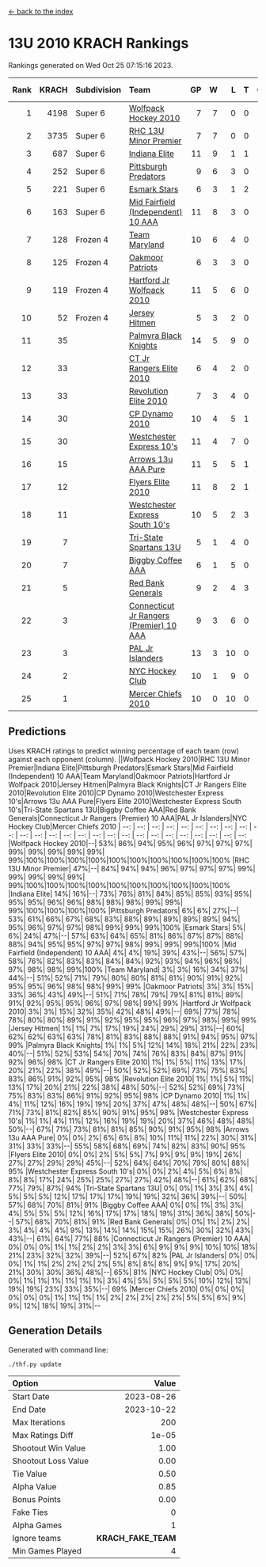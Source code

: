 [<- back to the index](readme.md)
# 13U 2010 KRACH Rankings
Rankings generated on Wed Oct 25 07:15:16 2023.

Rank|KRACH|Subdivision|Team|GP|W|L|T|OTW|OTL|SoS|Exp Wins|Win Diff
---:|---:|:---|:---|---:|---:|---:|---:|---:|---:|---:|---:|---:
1|4198|Super 6|[Wolfpack Hockey 2010](https://gamesheetstats.com/seasons/3664/teams/140960/schedule)|7|7|0|0|0|0|84|7.8|-0.0
2|3735|Super 6|[RHC 13U Minor Premier](https://gamesheetstats.com/seasons/3664/teams/140959/schedule)|7|7|0|0|1|0|74|7.8|-0.0
3|687|Super 6|[Indiana Elite](https://gamesheetstats.com/seasons/3664/teams/144350/schedule)|11|9|1|1|0|0|124|10.4|0.0
4|252|Super 6|[Pittsburgh Predators](https://gamesheetstats.com/seasons/3664/teams/140974/schedule)|9|6|3|0|0|0|239|6.9|0.0
5|221|Super 6|[Esmark Stars](https://gamesheetstats.com/seasons/3664/teams/140972/schedule)|6|3|1|2|0|0|220|4.9|0.0
6|163|Super 6|[Mid Fairfield (Independent) 10 AAA](https://gamesheetstats.com/seasons/3664/teams/140956/schedule)|11|8|3|0|1|0|722|8.8|-0.0
7|128|Frozen 4|[Team Maryland](https://gamesheetstats.com/seasons/3664/teams/140976/schedule)|10|6|4|0|1|0|719|6.8|-0.0
8|125|Frozen 4|[Oakmoor Patriots](https://gamesheetstats.com/seasons/3664/teams/162748/schedule)|6|3|3|0|0|0|271|3.9|0.0
9|119|Frozen 4|[Hartford Jr Wolfpack 2010](https://gamesheetstats.com/seasons/3664/teams/140957/schedule)|11|5|6|0|0|2|1365|5.8|-0.0
10|52|Frozen 4|[Jersey Hitmen](https://gamesheetstats.com/seasons/3664/teams/140961/schedule)|5|3|2|0|0|0|80|3.9|0.0
11|35||[Palmyra Black Knights](https://gamesheetstats.com/seasons/3664/teams/140973/schedule)|14|5|9|0|0|0|1101|5.9|0.0
12|33||[CT Jr Rangers Elite 2010](https://gamesheetstats.com/seasons/3664/teams/140955/schedule)|6|4|2|0|0|0|21|4.9|0.0
13|33||[Revolution Elite 2010](https://gamesheetstats.com/seasons/3664/teams/140975/schedule)|7|3|4|0|0|0|598|3.9|0.0
14|30||[CP Dynamo 2010](https://gamesheetstats.com/seasons/3664/teams/140968/schedule)|10|4|5|1|0|1|87|5.4|0.0
15|30||[Westchester Express 10's](https://gamesheetstats.com/seasons/3664/teams/140967/schedule)|11|4|7|0|0|0|385|4.8|-0.0
16|15||[Arrows 13u AAA Pure](https://gamesheetstats.com/seasons/3664/teams/140965/schedule)|11|5|5|1|0|0|29|6.4|0.0
17|12||[Flyers Elite 2010](https://gamesheetstats.com/seasons/3664/teams/140963/schedule)|11|8|2|1|0|0|5|9.4|0.0
18|11||[Westchester Express South 10's](https://gamesheetstats.com/seasons/3664/teams/140971/schedule)|10|5|2|3|0|0|20|7.4|0.0
19|7||[Tri-State Spartans 13U](https://gamesheetstats.com/seasons/3664/teams/144349/schedule)|5|1|4|0|1|0|180|1.9|0.0
20|7||[Biggby Coffee AAA](https://gamesheetstats.com/seasons/3664/teams/144347/schedule)|6|1|5|0|0|1|253|1.9|0.0
21|5||[Red Bank Generals](https://gamesheetstats.com/seasons/3664/teams/140962/schedule)|9|2|4|3|0|1|21|4.4|0.0
22|3||[Connecticut Jr Rangers (Premier) 10 AAA](https://gamesheetstats.com/seasons/3664/teams/140958/schedule)|9|3|6|0|0|0|18|3.9|0.0
23|3||[PAL Jr Islanders](https://gamesheetstats.com/seasons/3664/teams/140969/schedule)|13|3|10|0|0|0|19|3.9|0.0
24|2||[NYC Hockey Club](https://gamesheetstats.com/seasons/3664/teams/140966/schedule)|10|1|9|0|0|0|38|1.9|0.0
25|1||[Mercer Chiefs 2010](https://gamesheetstats.com/seasons/3664/teams/140964/schedule)|10|0|10|0|0|0|18|0.9|0.0

## Predictions
Uses KRACH ratings to predict winning percentage of each team (row) against each opponent (column).
||Wolfpack Hockey 2010|RHC 13U Minor Premier|Indiana Elite|Pittsburgh Predators|Esmark Stars|Mid Fairfield (Independent) 10 AAA|Team Maryland|Oakmoor Patriots|Hartford Jr Wolfpack 2010|Jersey Hitmen|Palmyra Black Knights|CT Jr Rangers Elite 2010|Revolution Elite 2010|CP Dynamo 2010|Westchester Express 10's|Arrows 13u AAA Pure|Flyers Elite 2010|Westchester Express South 10's|Tri-State Spartans 13U|Biggby Coffee AAA|Red Bank Generals|Connecticut Jr Rangers (Premier) 10 AAA|PAL Jr Islanders|NYC Hockey Club|Mercer Chiefs 2010
| --: | --: | --: | --: | --: | --: | --: | --: | --: | --: | --: | --: | --: | --: | --: | --: | --: | --: | --: | --: | --: | --: | --: | --: | --: | --: 
|Wolfpack Hockey 2010|--| 53%| 86%| 94%| 95%| 96%| 97%| 97%| 97%| 99%| 99%| 99%| 99%| 99%| 99%|100%|100%|100%|100%|100%|100%|100%|100%|100%|100%
|RHC 13U Minor Premier| 47%|--| 84%| 94%| 94%| 96%| 97%| 97%| 97%| 99%| 99%| 99%| 99%| 99%| 99%|100%|100%|100%|100%|100%|100%|100%|100%|100%|100%
|Indiana Elite| 14%| 16%|--| 73%| 76%| 81%| 84%| 85%| 85%| 93%| 95%| 95%| 95%| 96%| 96%| 98%| 98%| 98%| 99%| 99%| 99%|100%|100%|100%|100%
|Pittsburgh Predators|  6%|  6%| 27%|--| 53%| 61%| 66%| 67%| 68%| 83%| 88%| 89%| 89%| 89%| 89%| 94%| 95%| 96%| 97%| 97%| 98%| 99%| 99%| 99%|100%
|Esmark Stars|  5%|  6%| 24%| 47%|--| 57%| 63%| 64%| 65%| 81%| 86%| 87%| 87%| 88%| 88%| 94%| 95%| 95%| 97%| 97%| 98%| 99%| 99%| 99%|100%
|Mid Fairfield (Independent) 10 AAA|  4%|  4%| 19%| 39%| 43%|--| 56%| 57%| 58%| 76%| 82%| 83%| 83%| 84%| 84%| 92%| 93%| 94%| 96%| 96%| 97%| 98%| 98%| 99%|100%
|Team Maryland|  3%|  3%| 16%| 34%| 37%| 44%|--| 51%| 52%| 71%| 79%| 80%| 80%| 81%| 81%| 90%| 91%| 92%| 95%| 95%| 96%| 98%| 98%| 99%| 99%
|Oakmoor Patriots|  3%|  3%| 15%| 33%| 36%| 43%| 49%|--| 51%| 71%| 78%| 79%| 79%| 81%| 81%| 89%| 91%| 92%| 95%| 95%| 96%| 97%| 98%| 99%| 99%
|Hartford Jr Wolfpack 2010|  3%|  3%| 15%| 32%| 35%| 42%| 48%| 49%|--| 69%| 77%| 78%| 78%| 80%| 80%| 89%| 91%| 92%| 95%| 95%| 96%| 97%| 98%| 99%| 99%
|Jersey Hitmen|  1%|  1%|  7%| 17%| 19%| 24%| 29%| 29%| 31%|--| 60%| 62%| 62%| 63%| 63%| 78%| 81%| 83%| 88%| 88%| 91%| 94%| 95%| 97%| 99%
|Palmyra Black Knights|  1%|  1%|  5%| 12%| 14%| 18%| 21%| 22%| 23%| 40%|--| 51%| 52%| 53%| 54%| 70%| 74%| 76%| 83%| 84%| 87%| 91%| 92%| 96%| 98%
|CT Jr Rangers Elite 2010|  1%|  1%|  5%| 11%| 13%| 17%| 20%| 21%| 22%| 38%| 49%|--| 50%| 52%| 52%| 69%| 73%| 75%| 83%| 83%| 86%| 91%| 92%| 95%| 98%
|Revolution Elite 2010|  1%|  1%|  5%| 11%| 13%| 17%| 20%| 21%| 22%| 38%| 48%| 50%|--| 52%| 52%| 69%| 73%| 75%| 83%| 83%| 86%| 91%| 92%| 95%| 98%
|CP Dynamo 2010|  1%|  1%|  4%| 11%| 12%| 16%| 19%| 19%| 20%| 37%| 47%| 48%| 48%|--| 50%| 67%| 71%| 73%| 81%| 82%| 85%| 90%| 91%| 95%| 98%
|Westchester Express 10's|  1%|  1%|  4%| 11%| 12%| 16%| 19%| 19%| 20%| 37%| 46%| 48%| 48%| 50%|--| 67%| 71%| 73%| 81%| 81%| 85%| 90%| 91%| 95%| 98%
|Arrows 13u AAA Pure|  0%|  0%|  2%|  6%|  6%|  8%| 10%| 11%| 11%| 22%| 30%| 31%| 31%| 33%| 33%|--| 55%| 58%| 68%| 69%| 74%| 82%| 83%| 90%| 95%
|Flyers Elite 2010|  0%|  0%|  2%|  5%|  5%|  7%|  9%|  9%|  9%| 19%| 26%| 27%| 27%| 29%| 29%| 45%|--| 52%| 64%| 64%| 70%| 79%| 80%| 88%| 95%
|Westchester Express South 10's|  0%|  0%|  2%|  4%|  5%|  6%|  8%|  8%|  8%| 17%| 24%| 25%| 25%| 27%| 27%| 42%| 48%|--| 61%| 62%| 68%| 77%| 79%| 87%| 94%
|Tri-State Spartans 13U|  0%|  0%|  1%|  3%|  3%|  4%|  5%|  5%|  5%| 12%| 17%| 17%| 17%| 19%| 19%| 32%| 36%| 39%|--| 50%| 57%| 68%| 70%| 81%| 91%
|Biggby Coffee AAA|  0%|  0%|  1%|  3%|  3%|  4%|  5%|  5%|  5%| 12%| 16%| 17%| 17%| 18%| 19%| 31%| 36%| 38%| 50%|--| 57%| 68%| 70%| 81%| 91%
|Red Bank Generals|  0%|  0%|  1%|  2%|  2%|  3%|  4%|  4%|  4%|  9%| 13%| 14%| 14%| 15%| 15%| 26%| 30%| 32%| 43%| 43%|--| 61%| 64%| 77%| 88%
|Connecticut Jr Rangers (Premier) 10 AAA|  0%|  0%|  0%|  1%|  1%|  2%|  2%|  3%|  3%|  6%|  9%|  9%|  9%| 10%| 10%| 18%| 21%| 23%| 32%| 32%| 39%|--| 52%| 67%| 82%
|PAL Jr Islanders|  0%|  0%|  0%|  1%|  1%|  2%|  2%|  2%|  2%|  5%|  8%|  8%|  8%|  9%|  9%| 17%| 20%| 21%| 30%| 30%| 36%| 48%|--| 65%| 81%
|NYC Hockey Club|  0%|  0%|  0%|  1%|  1%|  1%|  1%|  1%|  1%|  3%|  4%|  5%|  5%|  5%|  5%| 10%| 12%| 13%| 19%| 19%| 23%| 33%| 35%|--| 69%
|Mercer Chiefs 2010|  0%|  0%|  0%|  0%|  0%|  0%|  1%|  1%|  1%|  1%|  2%|  2%|  2%|  2%|  2%|  5%|  5%|  6%|  9%|  9%| 12%| 18%| 19%| 31%|--

## Generation Details

Generated with command line:
```
./thf.py update
```

| Option | Value |
| :----- | ----: |
| Start Date | 2023-08-26 |
| End Date | 2023-10-22 |
| Max Iterations | 200 |
| Max Ratings Diff | 1e-05 |
| Shootout Win Value | 1.00 |
| Shootout Loss Value | 0.00 |
| Tie Value | 0.50 |
| Alpha Value | 0.85 |
| Bonus Points | 0.00 |
| Fake Ties | 0 |
| Alpha Games | 1 |
| Ignore teams | __KRACH_FAKE_TEAM__ |
| Min Games Played | 4 |

